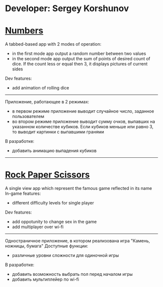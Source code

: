 # Developer: Sergey Korshunov
# [Numbers](https://github.com/Ikeret/ios_apps/tree/master/Numbers/Numbers)
A tabbed-based app with 2 modes of operation:
* in the first mode app output a random number between two values
* in the second mode app output the sum of points of desired count of dice. If the count less or equal then 3, it displays pictures of current sides
    
Dev features: 
* add animation of rolling dice

---

Приложение, работающее в 2 режимах:
* в первом режиме приложение выводит случайное число, заданное пользователем
* во втором режиме приложение выводит сумму очков, выпавших на указанном количестве кубиков. Если кубиков меньше или равно 3, то выводит картинки с выпавшими гранями
    
В разработке:
* добавить анимацию выпадения кубиков

***
 
# [Rock Paper Scissors](https://github.com/Ikeret/ios_apps/tree/master/Rock%20Paper%20Scissors/Rock%20Paper%20Scissors)
A single view app which represent the famous game reflected in its name
In-game features:
* different difficulty levels for single player
 
Dev features:
* add oppotunity to change sex in the game
* add multiplayer over wi-fi

---

Одностраничное приложение, в котором реализована игра "Камень, ножницы, бумага"
Доступные функции:
* различные уровни сложности для одиночной игры

В разработке:
* добавить возможность выбрать пол перед началом игры
* добавить мультиплейер по wi-fi
